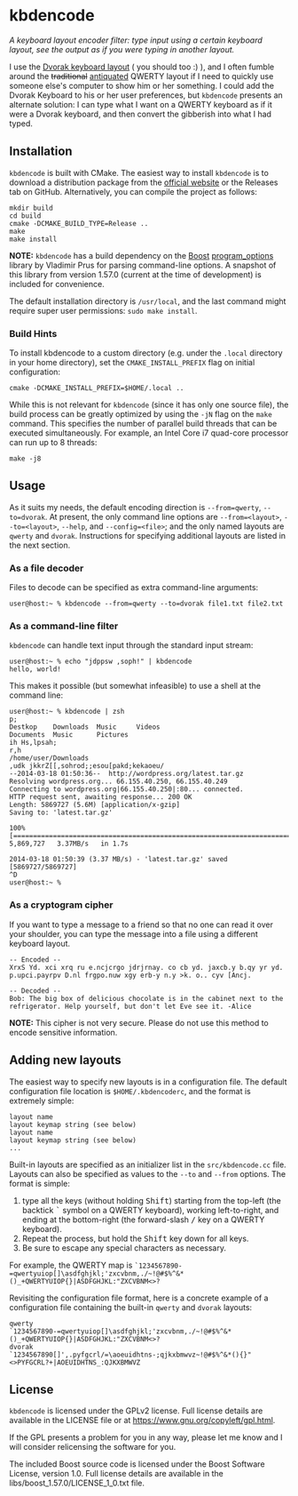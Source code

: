 # kbdencode
*A keyboard layout encoder filter: type input using a certain keyboard layout, see the output as if you were typing in another layout.*

I use the [Dvorak keyboard layout](http://en.wikipedia.org/wiki/Dvorak_Simplified_Keyboard) ( you should too :) ), and I often fumble around the <del>traditional</del> <ins>antiquated</ins> QWERTY layout if I need to quickly use someone else's computer to show him or her something. I could add the Dvorak Keyboard to his or her user preferences, but `kbdencode` presents an alternate solution: I can type what I want on a QWERTY keyboard as if it were a Dvorak keyboard, and then convert the gibberish into what I had typed.

## Installation
`kbdencode` is built with CMake. The easiest way to install `kbdencode` is to download a distribution package from the [official website](http://komputerwiz.net/kbdencode) or the Releases tab on GitHub. Alternatively, you can compile the project as follows:

```
mkdir build
cd build
cmake -DCMAKE_BUILD_TYPE=Release ..
make
make install
```

**NOTE:** `kbdencode` has a build dependency on the [Boost](http://www.boost.org) [program_options](http://www.boost.org/doc/libs/1_55_0/doc/html/program_options.html) library by Vladimir Prus for parsing command-line options. A snapshot of this library from version 1.57.0 (current at the time of development) is included for convenience.

The default installation directory is `/usr/local`, and the last command might require super user permissions: `sudo make install`.

### Build Hints

To install kbdencode to a custom directory (e.g. under the `.local` directory in your home directory), set the `CMAKE_INSTALL_PREFIX` flag on initial configuration:

```
cmake -DCMAKE_INSTALL_PREFIX=$HOME/.local ..
```

While this is not relevant for `kbdencode` (since it has only one source file), the build process can be greatly optimized by using the `-jN` flag on the `make` command. This specifies the number of parallel build threads that can be executed simultaneously. For example, an Intel Core i7 quad-core processor can run up to 8 threads:

```
make -j8
```


## Usage
As it suits my needs, the default encoding direction is `--from=qwerty`, `--to=dvorak`. At present, the only command line options are `--from=<layout>`,   `--to=<layout>`, `--help`, and `--config=<file>`; and the only named layouts are `qwerty` and `dvorak`. Instructions for specifying additional layouts are listed in the next section.

### As a file decoder
Files to decode can be specified as extra command-line arguments:

```console
user@host:~ % kbdencode --from=qwerty --to=dvorak file1.txt file2.txt
```

### As a command-line filter
`kbdencode` can handle text input through the standard input stream:

```console
user@host:~ % echo "jdppsw ,soph!" | kbdencode
hello, world!
```

This makes it possible (but somewhat infeasible) to use a shell at the command line:

```console
user@host:~ % kbdencode | zsh
p;
Destkop    Downloads  Music     Videos
Documents  Music      Pictures
ih Hs,lpsah;
r,h
/home/user/Downloads
,udk jkkrZ[[,sohrod;;esou[pakd;kekaoeu/
--2014-03-18 01:50:36--  http://wordpress.org/latest.tar.gz
Resolving wordpress.org... 66.155.40.250, 66.155.40.249
Connecting to wordpress.org|66.155.40.250|:80... connected.
HTTP request sent, awaiting response... 200 OK
Length: 5869727 (5.6M) [application/x-gzip]
Saving to: 'latest.tar.gz'

100%[=======================================================================================>] 5,869,727   3.37MB/s   in 1.7s   

2014-03-18 01:50:39 (3.37 MB/s) - 'latest.tar.gz' saved [5869727/5869727]
^D
user@host:~ %
```

### As a cryptogram cipher
If you want to type a message to a friend so that no one can read it over your shoulder, you can type the message into a file using a different keyboard layout.

    -- Encoded --
    XrxS Yd. xci xrq ru e.ncjcrgo jdrjrnay. co cb yd. jaxcb.y b.qy yr yd.
    p.upci.payrpv D.nl frgpo.nuw xgy erb-y n.y >k. o.. cyv [Ancj.

    -- Decoded --
    Bob: The big box of delicious chocolate is in the cabinet next to the
    refrigerator. Help yourself, but don't let Eve see it. -Alice

**NOTE:** This cipher is not very secure. Please do not use this method to encode sensitive information.


## Adding new layouts
The easiest way to specify new layouts is in a configuration file. The default configuration file location is `$HOME/.kbdencoderc`, and the format is extremely simple:

    layout name
    layout keymap string (see below)
    layout name
    layout keymap string (see below)
    ...

Built-in layouts are specified as an initializer list in the `src/kbdencode.cc` file. Layouts can also be specified as values to the `--to` and `--from` options. The format is simple:

1. type all the keys (without holding <kbd>Shift</kbd>) starting from the top-left (the backtick <kbd>`</kbd> symbol on a QWERTY keyboard), working left-to-right, and ending at the bottom-right (the forward-slash <kbd>/</kbd> key on a QWERTY keyboard).
2. Repeat the process, but hold the <kbd>Shift</kbd> key down for all keys.
3. Be sure to escape any special characters as necessary.

For example, the QWERTY map is <code>`1234567890-=qwertyuiop[]\asdfghjkl;'zxcvbnm,./~!@#$%^&*()_+QWERTYUIOP{}|ASDFGHJKL:"ZXCVBNM<>?</code>

Revisiting the configuration file format, here is a concrete example of a configuration file containing the built-in `qwerty` and `dvorak` layouts:

    qwerty
    `1234567890-=qwertyuiop[]\asdfghjkl;'zxcvbnm,./~!@#$%^&*()_+QWERTYUIOP{}|ASDFGHJKL:"ZXCVBNM<>?
    dvorak
    `1234567890[]',.pyfgcrl/=\aoeuidhtns-;qjkxbmwvz~!@#$%^&*(){}"<>PYFGCRL?+|AOEUIDHTNS_:QJKXBMWVZ


## License
`kbdencode` is licensed under the GPLv2 license. Full license details are available in the LICENSE file or at https://www.gnu.org/copyleft/gpl.html.

If the GPL presents a problem for you in any way, please let me know and I will consider relicensing the software for you.

The included Boost source code is licensed under the Boost Software License, version 1.0. Full license details are available in the libs/boost_1.57.0/LICENSE_1_0.txt file.
